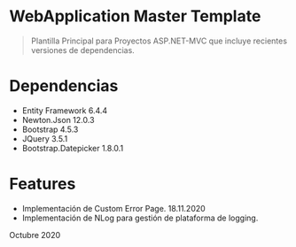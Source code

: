 ﻿# WebApplication Master Template
> Plantilla Principal para Proyectos ASP.NET-MVC que incluye recientes versiones de dependencias.

# Dependencias

  - Entity Framework 6.4.4
  - Newton.Json 12.0.3
  - Bootstrap 4.5.3
  - JQuery 3.5.1
  - Bootstrap.Datepicker 1.8.0.1

# Features

  - Implementación de Custom Error Page. 18.11.2020
  - Implementación de NLog para gestión de plataforma de logging.

Octubre 2020